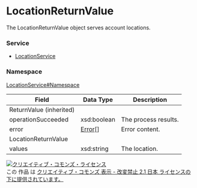 # LocationReturnValue
The LocationReturnValue object serves account locations.
### Service
+ [LocationService](../../services/LocationService.md)

### Namespace
[LocationService#Namespace](../../services/LocationService.md#namespace)

| Field | Data Type | Description |
|---|---|---|
| ReturnValue (inherited)|||
| operationSucceeded| xsd:boolean| The process results. |
| error| <a href="../Common/Error.md">Error</a>[]| Error content. |
| LocationReturnValue|||
| values| xsd:string| The location. |

<a rel="license" href="http://creativecommons.org/licenses/by-nd/2.1/jp/"><img alt="クリエイティブ・コモンズ・ライセンス" style="border-width:0" src="https://i.creativecommons.org/l/by-nd/2.1/jp/88x31.png" /></a><br />この 作品 は <a rel="license" href="http://creativecommons.org/licenses/by-nd/2.1/jp/">クリエイティブ・コモンズ 表示 - 改変禁止 2.1 日本 ライセンスの下に提供されています。</a>
